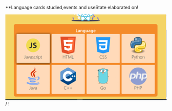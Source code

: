 \*\*Language cards studied,events and useState elaborated on!

![Project Gift](language-cards.gif) / ! [](language-cards.gif)
